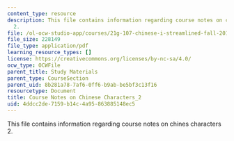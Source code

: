 ```yaml
---
content_type: resource
description: This file contains information regarding course notes on chines characters
  2.
file: /ol-ocw-studio-app/courses/21g-107-chinese-i-streamlined-fall-2014/4ddcc2de7159b14c4a95863885148ec5_MIT21G_107F14_CourseNote_2.pdf
file_size: 228149
file_type: application/pdf
learning_resource_types: []
license: https://creativecommons.org/licenses/by-nc-sa/4.0/
ocw_type: OCWFile
parent_title: Study Materials
parent_type: CourseSection
parent_uid: 8b281a78-7af6-0ff6-b9ab-be5bf3c13f16
resourcetype: Document
title: Course Notes on Chinese Characters_2
uid: 4ddcc2de-7159-b14c-4a95-863885148ec5
---
```

This file contains information regarding course notes on chines characters 2.